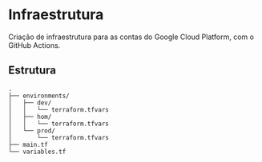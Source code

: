 # Infraestrutura
Criação de infraestrutura para as contas do Google Cloud Platform, com o GitHub Actions.

## Estrutura
```
.
├── environments/
│   ├── dev/
│   │   └── terraform.tfvars
│   ├── hom/
│   │   └── terraform.tfvars
│   └── prod/
│       └── terraform.tfvars
├── main.tf
└── variables.tf
```
